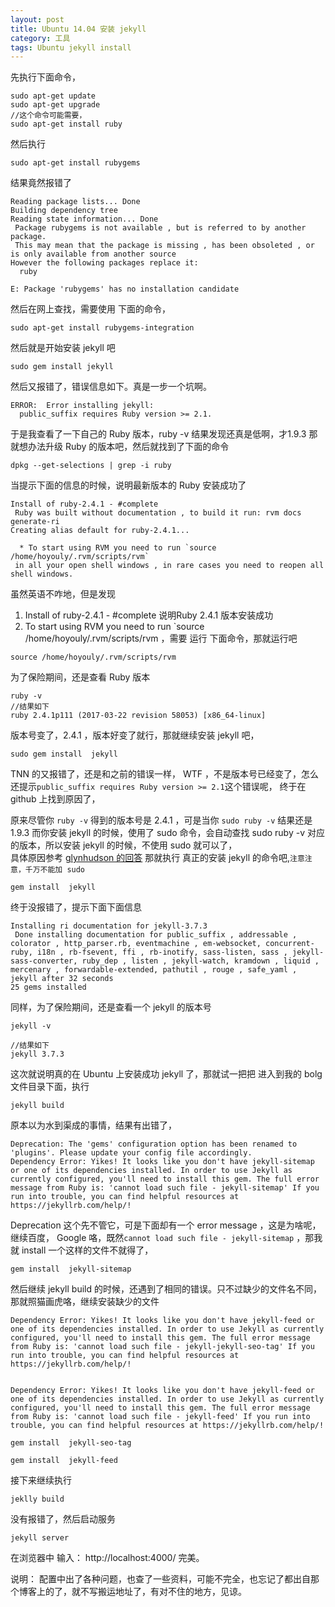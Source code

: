 ```yaml
---
layout: post
title: Ubuntu 14.04 安装 jekyll
category: 工具
tags: Ubuntu jekyll install
---
```


<!-- * content -->
<!-- {:toc} -->

先执行下面命令，
```shell
sudo apt-get update
sudo apt-get upgrade
//这个命令可能需要，
sudo apt-get install ruby
```

然后执行
```shell
sudo apt-get install rubygems
```
结果竟然报错了
```
Reading package lists... Done
Building dependency tree       
Reading state information... Done
 Package rubygems is not available , but is referred to by another package.
 This may mean that the package is missing , has been obsoleted , or
is only available from another source
However the following packages replace it:
  ruby

E: Package 'rubygems' has no installation candidate
```
然后在网上查找，需要使用 下面的命令，

```shell
sudo apt-get install rubygems-integration

 ```
然后就是开始安装 jekyll 吧
```shell
sudo gem install jekyll
```
然后又报错了，错误信息如下。真是一步一个坑啊。
```shell
ERROR:  Error installing jekyll:
  public_suffix requires Ruby version >= 2.1.
```
于是我查看了一下自己的 Ruby 版本，ruby -v
结果发现还真是低啊，才1.9.3 那就想办法升级 Ruby 的版本吧，然后就找到了下面的命令

```shell
dpkg --get-selections | grep -i ruby
```
当提示下面的信息的时候，说明最新版本的 Ruby 安装成功了
```shell
Install of ruby-2.4.1 - #complete
 Ruby was built without documentation , to build it run: rvm docs generate-ri
Creating alias default for ruby-2.4.1...

  * To start using RVM you need to run `source /home/hoyouly/.rvm/scripts/rvm`
 in all your open shell windows , in rare cases you need to reopen all shell windows.
```
虽然英语不咋地，但是发现
1.  Install of ruby-2.4.1 - #complete  说明Ruby 2.4.1 版本安装成功
2. To start using RVM you need to run `source /home/hoyouly/.rvm/scripts/rvm ，需要 运行 下面命令，那就运行吧
```shell
source /home/hoyouly/.rvm/scripts/rvm
```
为了保险期间，还是查看 Ruby 版本

```shell
ruby -v
//结果如下
ruby 2.4.1p111 (2017-03-22 revision 58053) [x86_64-linux]

```
版本号变了，2.4.1 ，版本好变了就行，那就继续安装 jekyll 吧，

```shell
sudo gem install  jekyll
```
TNN 的又报错了，还是和之前的错误一样， WTF ，不是版本号已经变了，怎么还提示`public_suffix requires Ruby version >= 2.1`这个错误呢，
终于在 github 上找到原因了，

原来尽管你 `ruby -v` 得到的版本号是 2.4.1 ，可是当你  `sudo ruby -v`   结果还是1.9.3 而你安装 jekyll 的时候，使用了 sudo 命令，会自动查找 sudo ruby -v 对应的版本，所以安装 jekyll 的时候，不使用 sudo 就可以了，  
具体原因参考  [glynhudson 的回答](https://github.com/jekyll/jekyll/issues/4724)
那就执行 真正的安装 jekyll 的命令吧,`注意注意，千万不能加 sudo`

```shell
gem install  jekyll
```
终于没报错了，提示下面下面信息

```shell
Installing ri documentation for jekyll-3.7.3
 Done installing documentation for public_suffix , addressable , colorator , http_parser.rb, eventmachine , em-websocket, concurrent-ruby, i18n , rb-fsevent, ffi , rb-inotify, sass-listen, sass , jekyll-sass-converter, ruby_dep , listen , jekyll-watch, kramdown , liquid , mercenary , forwardable-extended, pathutil , rouge , safe_yaml , jekyll after 32 seconds
25 gems installed

```
同样，为了保险期间，还是查看一个 jekyll 的版本号

```shell
jekyll -v

//结果如下
jekyll 3.7.3
```
这次就说明真的在 Ubuntu 上安装成功 jekyll 了，那就试一把把
进入到我的 bolg 文件目录下面，执行

```shell
jekyll build
```
原本以为水到渠成的事情，结果有出错了，

```shell
Deprecation: The 'gems' configuration option has been renamed to 'plugins'. Please update your config file accordingly.
Dependency Error: Yikes! It looks like you don't have jekyll-sitemap or one of its dependencies installed. In order to use Jekyll as currently configured, you'll need to install this gem. The full error message from Ruby is: 'cannot load such file - jekyll-sitemap' If you run into trouble, you can find helpful resources at https://jekyllrb.com/help/!

```
Deprecation 这个先不管它，可是下面却有一个 error message ，这是为啥呢，继续百度， Google 咯，既然`cannot load such file - jekyll-sitemap` ，那我就 install 一个这样的文件不就得了，
```shell
gem install  jekyll-sitemap
```
然后继续 jekyll build 的时候，还遇到了相同的错误。只不过缺少的文件名不同，那就照猫画虎咯，继续安装缺少的文件
```shell
Dependency Error: Yikes! It looks like you don't have jekyll-feed or one of its dependencies installed. In order to use Jekyll as currently configured, you'll need to install this gem. The full error message from Ruby is: 'cannot load such file - jekyll-jekyll-seo-tag' If you run into trouble, you can find helpful resources at https://jekyllrb.com/help/!


Dependency Error: Yikes! It looks like you don't have jekyll-feed or one of its dependencies installed. In order to use Jekyll as currently configured, you'll need to install this gem. The full error message from Ruby is: 'cannot load such file - jekyll-feed' If you run into trouble, you can find helpful resources at https://jekyllrb.com/help/!

```

```shell
gem install  jekyll-seo-tag

gem install  jekyll-feed
```
接下来继续执行

```shell
jeklly build
```
没有报错了，然后启动服务

```shell
jekyll server
```
在浏览器中 输入： http://localhost:4000/ 完美。


说明：
配置中出了各种问题，也查了一些资料，可能不完全，也忘记了都出自那个博客上的了，就不写搬运地址了，有对不住的地方，见谅。
